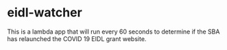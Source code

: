# eidl-watcher

This is a lambda app that will run every 60 seconds to determine if the SBA has relaunched the COVID 19 EIDL grant website.
